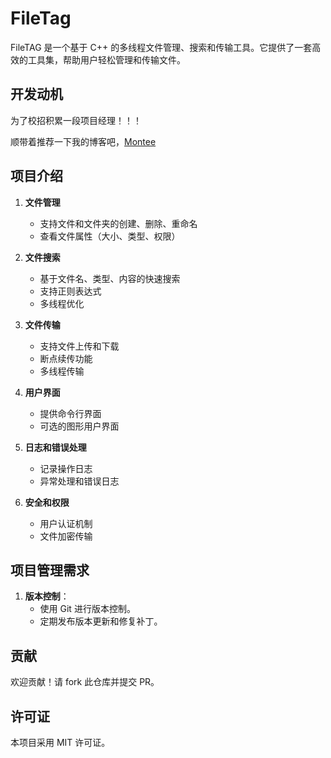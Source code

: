 # FileTag
FileTAG 是一个基于 C++ 的多线程文件管理、搜索和传输工具。它提供了一套高效的工具集，帮助用户轻松管理和传输文件。


## 开发动机

为了校招积累一段项目经理！！！

顺带着推荐一下我的博客吧，[Montee](https://mytan.maiseed.com.cn)

## 项目介绍

1. **文件管理**
   - 支持文件和文件夹的创建、删除、重命名
   - 查看文件属性（大小、类型、权限）

2. **文件搜索**
   - 基于文件名、类型、内容的快速搜索
   - 支持正则表达式
   - 多线程优化

3. **文件传输**
   - 支持文件上传和下载
   - 断点续传功能
   - 多线程传输

4. **用户界面**
   - 提供命令行界面
   - 可选的图形用户界面

5. **日志和错误处理**
   - 记录操作日志
   - 异常处理和错误日志

6. **安全和权限**
   - 用户认证机制
   - 文件加密传输


## 项目管理需求

1. **版本控制**：
    - 使用 Git 进行版本控制。
    - 定期发布版本更新和修复补丁。


## 贡献
欢迎贡献！请 fork 此仓库并提交 PR。

## 许可证
本项目采用 MIT 许可证。